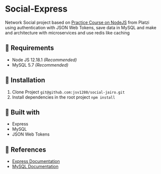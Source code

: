 # Social-Express
Network Social project based on [Practice Course on NodeJS][node_url_platzi] from Platzi using authentication with JSON Web Tokens,
save data in MySQL and make and architecture with microservices and use redis like caching

## :loudspeaker: Requirements
- Node JS 12.18.1 _(Recommended)_
- MySQL 5.7 _(Recommended)_

## :hammer: Installation
1. Clone Project `git@github.com:jsv1280/social-jairo.git`
2. Install dependencies in the root project `npm install`


## :wrench: Built with
- Express
- MySQL
- JSON Web Tokens


## :telescope: References
- [Express Documentation][express_url]
- [MySQL Documentation][mysql_url]

[node_url_platzi]: https://platzi.com/clases/practico-node/
[express_url]: https://expressjs.com/en/api.html
[mysql_url]: https://dev.mysql.com/doc/refman/5.7/en/




